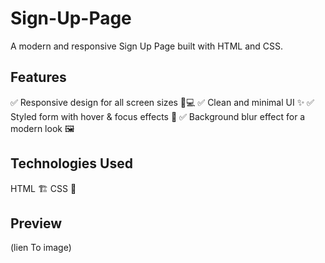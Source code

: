 # Sign-Up-Page

A modern and responsive Sign Up Page built with HTML and CSS.

## Features
✅ Responsive design for all screen sizes 📱💻 
✅ Clean and minimal UI ✨ 
✅ Styled form with hover &amp; focus effects 🎨 
✅ Background blur effect for a modern look 🖼️  

## Technologies Used 
HTML 🏗️ 
CSS 🎨 

## Preview 
(lien To image)
